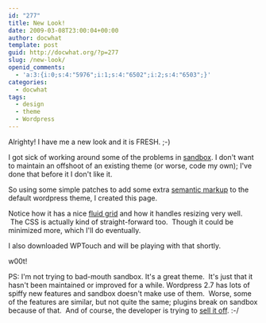 ```yaml
---
id: "277"
title: New Look!
date: 2009-03-08T23:00:04+00:00
author: docwhat
template: post
guid: http://docwhat.org/?p=277
slug: /new-look/
openid_comments:
  - 'a:3:{i:0;s:4:"5976";i:1;s:4:"6502";i:2;s:4:"6503";}'
categories:
  - docwhat
tags:
  - design
  - theme
  - Wordpress
---
```


Alrighty! I have me a new look and it is FRESH. ;-)

I got sick of working around some of the problems in
<a href="http://www.plaintxt.org/themes/sandbox/">sandbox</a>. I don't want to
maintain an offshoot of an existing theme (or worse, code my own); I've done
that before it I don't like it.

So using some simple patches to add some extra
<a href="http://en.wikipedia.org/wiki/Semantic_Web">semantic markup</a> to the
default wordpress theme, I created this page.

Notice how it has a nice
<a title="A List Apart article about Fluid Grids" href="http://www.alistapart.com/articles/fluidgrids">fluid
grid</a> and how it handles resizing very well.  The CSS is actually kind of
straight-forward too.  Though it could be minimized more, which I'll do
eventually.

I also downloaded WPTouch and will be playing with that shortly.

w00t!

PS: I'm not trying to bad-mouth sandbox. It's a great theme.  It's just that
it hasn't been maintained or improved for a while. Wordpress 2.7 has lots of
spiffy new features and sandbox doesn't make use of them.  Worse, some of the
features are similar, but not quite the same; plugins break on sandbox because
of that.  And of course, the developer is trying to
<a href="http://www.plaintxt.org/2009/01/looking-for-a-wordpress-brand/">sell
it off</a>. :-/

